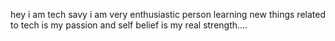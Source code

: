 hey i am tech savy
i am very enthusiastic person
learning new things related to tech is my passion and
self belief is my real strength....
